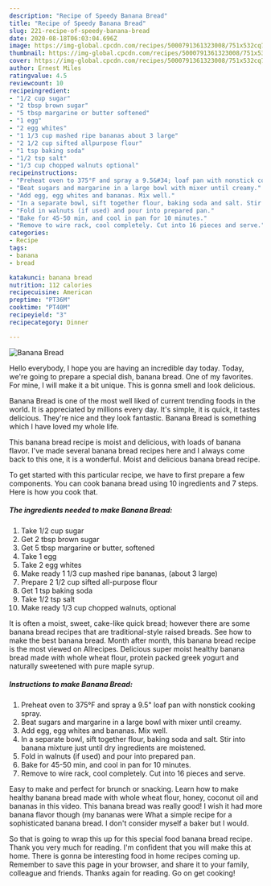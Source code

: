 ```yaml
---
description: "Recipe of Speedy Banana Bread"
title: "Recipe of Speedy Banana Bread"
slug: 221-recipe-of-speedy-banana-bread
date: 2020-08-18T06:03:04.696Z
image: https://img-global.cpcdn.com/recipes/5000791361323008/751x532cq70/banana-bread-recipe-main-photo.jpg
thumbnail: https://img-global.cpcdn.com/recipes/5000791361323008/751x532cq70/banana-bread-recipe-main-photo.jpg
cover: https://img-global.cpcdn.com/recipes/5000791361323008/751x532cq70/banana-bread-recipe-main-photo.jpg
author: Ernest Miles
ratingvalue: 4.5
reviewcount: 10
recipeingredient:
- "1/2 cup sugar"
- "2 tbsp brown sugar"
- "5 tbsp margarine or butter softened"
- "1 egg"
- "2 egg whites"
- "1 1/3 cup mashed ripe bananas about 3 large"
- "2 1/2 cup sifted allpurpose flour"
- "1 tsp baking soda"
- "1/2 tsp salt"
- "1/3 cup chopped walnuts optional"
recipeinstructions:
- "Preheat oven to 375°F and spray a 9.5&#34; loaf pan with nonstick cooking spray."
- "Beat sugars and margarine in a large bowl with mixer until creamy."
- "Add egg, egg whites and bananas. Mix well."
- "In a separate bowl, sift together flour, baking soda and salt. Stir into banana mixture just until dry ingredients are moistened."
- "Fold in walnuts (if used) and pour into prepared pan."
- "Bake for 45-50 min, and cool in pan for 10 minutes."
- "Remove to wire rack, cool completely. Cut into 16 pieces and serve."
categories:
- Recipe
tags:
- banana
- bread

katakunci: banana bread 
nutrition: 112 calories
recipecuisine: American
preptime: "PT36M"
cooktime: "PT40M"
recipeyield: "3"
recipecategory: Dinner

---
```



![Banana Bread](https://img-global.cpcdn.com/recipes/5000791361323008/751x532cq70/banana-bread-recipe-main-photo.jpg)

Hello everybody, I hope you are having an incredible day today. Today, we're going to prepare a special dish, banana bread. One of my favorites. For mine, I will make it a bit unique. This is gonna smell and look delicious.

Banana Bread is one of the most well liked of current trending foods in the world. It is appreciated by millions every day. It's simple, it is quick, it tastes delicious. They're nice and they look fantastic. Banana Bread is something which I have loved my whole life.

This banana bread recipe is moist and delicious, with loads of banana flavor. I&#39;ve made several banana bread recipes here and I always come back to this one, it is a wonderful. Moist and delicious banana bread recipe.


To get started with this particular recipe, we have to first prepare a few components. You can cook banana bread using 10 ingredients and 7 steps. Here is how you cook that.

<!--inarticleads1-->

##### The ingredients needed to make Banana Bread:

1. Take 1/2 cup sugar
1. Get 2 tbsp brown sugar
1. Get 5 tbsp margarine or butter, softened
1. Take 1 egg
1. Take 2 egg whites
1. Make ready 1 1/3 cup mashed ripe bananas, (about 3 large)
1. Prepare 2 1/2 cup sifted all-purpose flour
1. Get 1 tsp baking soda
1. Take 1/2 tsp salt
1. Make ready 1/3 cup chopped walnuts, optional


It is often a moist, sweet, cake-like quick bread; however there are some banana bread recipes that are traditional-style raised breads. See how to make the best banana bread. Month after month, this banana bread recipe is the most viewed on Allrecipes. Delicious super moist healthy banana bread made with whole wheat flour, protein packed greek yogurt and naturally sweetened with pure maple syrup. 

<!--inarticleads2-->

##### Instructions to make Banana Bread:

1. Preheat oven to 375°F and spray a 9.5&#34; loaf pan with nonstick cooking spray.
1. Beat sugars and margarine in a large bowl with mixer until creamy.
1. Add egg, egg whites and bananas. Mix well.
1. In a separate bowl, sift together flour, baking soda and salt. Stir into banana mixture just until dry ingredients are moistened.
1. Fold in walnuts (if used) and pour into prepared pan.
1. Bake for 45-50 min, and cool in pan for 10 minutes.
1. Remove to wire rack, cool completely. Cut into 16 pieces and serve.


Easy to make and perfect for brunch or snacking. Learn how to make healthy banana bread made with whole wheat flour, honey, coconut oil and bananas in this video. This banana bread was really good! I wish it had more banana flavor though (my bananas were What a simple recipe for a sophisticated banana bread. I don&#39;t consider myself a baker but I would. 

So that is going to wrap this up for this special food banana bread recipe. Thank you very much for reading. I'm confident that you will make this at home. There is gonna be interesting food in home recipes coming up. Remember to save this page in your browser, and share it to your family, colleague and friends. Thanks again for reading. Go on get cooking!
